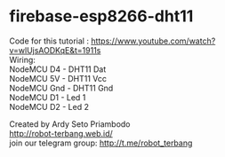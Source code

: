 # firebase-esp8266-dht11

Code for this tutorial : https://www.youtube.com/watch?v=wlUjsAODKqE&t=1911s  
Wiring:  
NodeMCU D4 - DHT11 Dat  
NodeMCU 5V - DHT11 Vcc   
NodeMCU Gnd - DHT11 Gnd  
NodeMCU D1 - Led 1  
NodeMCU D2 - Led 2  

Created by Ardy Seto Priambodo  
http://robot-terbang.web.id/  
join our telegram group: http://t.me/robot_terbang  
